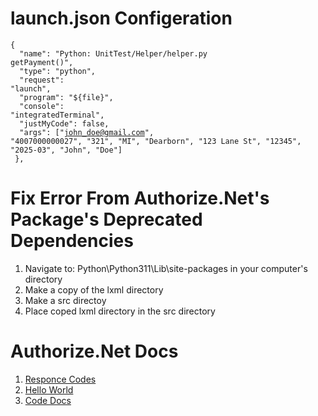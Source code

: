 <!DOCTYPE html>
 <html>
  <body>

<h1>launch.json Configeration</h1>

<code>{<br />
&emsp;"name": "Python: UnitTest/Helper/helper.py getPayment()",<br />
&emsp;"type": "python",<br />
&emsp;"request": "launch",<br />
&emsp;"program": "${file}",<br />
&emsp;"console": "integratedTerminal",<br />
&emsp;"justMyCode": false,<br />
&emsp;"args": ["john_doe@gmail.com", "4007000000027", "321", "MI", "Dearborn", "123 Lane St", "12345", "2025-03", "John", "Doe"]<br />
},
</code>

<h1>Fix Error From Authorize.Net's Package's Deprecated Dependencies</h1>

<ol>
 <li>Navigate to: Python\Python311\Lib\site-packages in your computer's directory</li>
 <li>Make a copy of the lxml directory</li>
 <li>Make a src directoy</li>
 <li>Place coped lxml directory in the src directory</li>
</ol>

<h1>Authorize.Net Docs</h1>
<ol>
 <li><a href="https://developer.authorize.net/api/reference/features/errorandresponsecodes.html">Responce Codes</a></li>
 <li><a href="https://developer.authorize.net/hello_world/testing_guide.html">Hello World</a></li>
 <li><a href="https://developer.authorize.net/api/reference/index.html">Code Docs</a></li>

 </body>
</html>